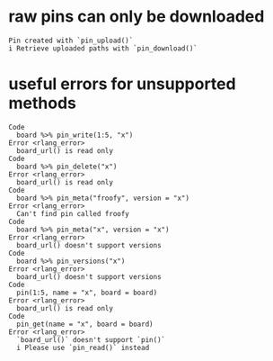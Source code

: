 # raw pins can only be downloaded

    Pin created with `pin_upload()`
    i Retrieve uploaded paths with `pin_download()`

# useful errors for unsupported methods

    Code
      board %>% pin_write(1:5, "x")
    Error <rlang_error>
      board_url() is read only
    Code
      board %>% pin_delete("x")
    Error <rlang_error>
      board_url() is read only
    Code
      board %>% pin_meta("froofy", version = "x")
    Error <rlang_error>
      Can't find pin called froofy
    Code
      board %>% pin_meta("x", version = "x")
    Error <rlang_error>
      board_url() doesn't support versions
    Code
      board %>% pin_versions("x")
    Error <rlang_error>
      board_url() doesn't support versions
    Code
      pin(1:5, name = "x", board = board)
    Error <rlang_error>
      board_url() is read only
    Code
      pin_get(name = "x", board = board)
    Error <rlang_error>
      `board_url()` doesn't support `pin()`
      i Please use `pin_read()` instead

